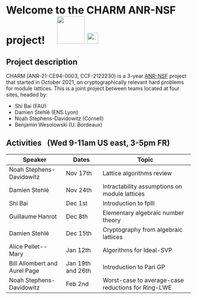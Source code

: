 # Welcome to the CHARM ANR-NSF project!  &nbsp; &nbsp;  <img src="https://user-images.githubusercontent.com/9050998/146155487-2ae1de36-2e91-42f2-94e5-4d9f5f5ca9d0.png" width="75" > <img src="https://user-images.githubusercontent.com/9050998/146157103-e381d4b2-4fb2-4370-a6b2-417ccdadaa4f.png" width="30"> 



## Project description

CHARM (ANR-21-CE94-0003, CCF-2122230) is a 3-year [ANR-NSF](https://www.nsf.gov/pubs/2021/nsf21020/nsf21020.jsp) project that started in October 2021, on cryptographically relevant hard problems for module lattices. This is a joint project between teams located at four sites, headed by:
 - Shi Bai (FAU)
 - Damien Stehlé (ENS Lyon)
 - Noah Stephens-Davidowitz (Cornell)
 - Benjamin Wesolowski (U. Bordeaux)
 


## Activities &nbsp; (Wed 9-11am US east, 3-5pm FR)

| Speaker  | Dates | Topic |
| ------------- | ------------- |------------- |
| Noah Stephens-Davidowitz  | Nov 17th  | Lattice algorithms review  |
| Damien Stehlé  | Nov 24th  | Intractability assumptions on module lattices  |
| Shi Bai | Dec 1st  | Introduction to fplll  |
| Guillaume Hanrot | Dec 8th  | Elementary algebraic number theory  |
| Damien Stehlé  | Dec 15th  | Cryptography from algebraic lattices  |
| Alice Pellet--Mary | Jan 12th  | Algorithms for Ideal-SVP |
| Bill Allombert and Aurel Page | Jan 19th and 26th | Introduction to Pari GP |
| Noah Stephens-Davidowitz | Feb 2nd | Worst-case to average-case reductions for Ring-LWE |

